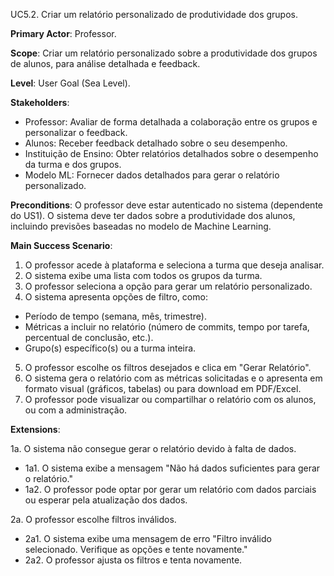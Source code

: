 UC5.2. Criar um relatório personalizado de produtividade dos grupos.

**Primary Actor**: Professor.

**Scope**: Criar um relatório personalizado sobre a produtividade dos grupos de alunos, para análise detalhada e feedback.

**Level**: User Goal (Sea Level).

**Stakeholders**:

- Professor: Avaliar de forma detalhada a colaboração entre os grupos e personalizar o feedback.
- Alunos: Receber feedback detalhado sobre o seu desempenho.
- Instituição de Ensino: Obter relatórios detalhados sobre o desempenho da turma e dos grupos.
- Modelo ML: Fornecer dados detalhados para gerar o relatório personalizado.


**Preconditions**:
O professor deve estar autenticado no sistema (dependente do US1).
O sistema deve ter dados sobre a produtividade dos alunos, incluindo previsões baseadas no modelo de Machine Learning.

**Main Success Scenario**:

1. O professor acede à plataforma e seleciona a turma que deseja analisar.
2. O sistema exibe uma lista com todos os grupos da turma.
3. O professor seleciona a opção para gerar um relatório personalizado.
4. O sistema apresenta opções de filtro, como:
  - Período de tempo (semana, mês, trimestre).
  - Métricas a incluir no relatório (número de commits, tempo por tarefa, percentual de conclusão, etc.).
  - Grupo(s) específico(s) ou a turma inteira.
5. O professor escolhe os filtros desejados e clica em "Gerar Relatório".
6. O sistema gera o relatório com as métricas solicitadas e o apresenta em formato visual (gráficos, tabelas) ou para download em PDF/Excel.
7. O professor pode visualizar ou compartilhar o relatório com os alunos, ou com a administração.

**Extensions**:

1a. O sistema não consegue gerar o relatório devido à falta de dados.
- 1a1. O sistema exibe a mensagem "Não há dados suficientes para gerar o relatório."
- 1a2. O professor pode optar por gerar um relatório com dados parciais ou esperar pela atualização dos dados.

2a. O professor escolhe filtros inválidos.
- 2a1. O sistema exibe uma mensagem de erro "Filtro inválido selecionado. Verifique as opções e tente novamente."
- 2a2. O professor ajusta os filtros e tenta novamente.
